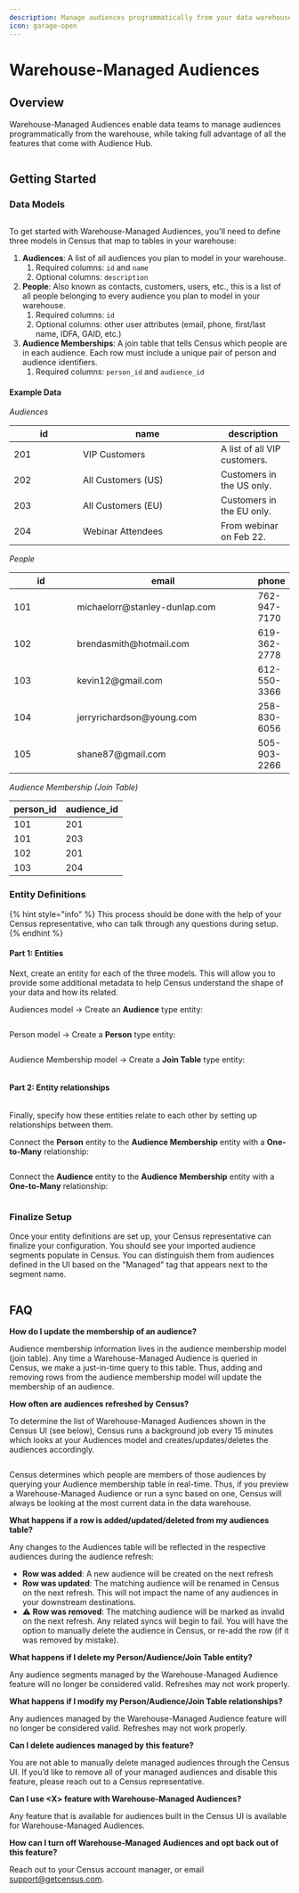 ```yaml
---
description: Manage audiences programmatically from your data warehouse.
icon: garage-open
---
```


# Warehouse-Managed Audiences

## Overview

Warehouse-Managed Audiences enable data teams to manage audiences programmatically from the warehouse, while taking full advantage of all the features that come with Audience Hub.

<figure><img src="https://lh7-us.googleusercontent.com/smS4-HvqtEVkJLnZvj_HTLhIdbUUV28Uqlv6TZf_P_7mWnC6P42G83XGksDcmnl3r4vuQNhYrJQ7zbTVebbkE92VZH91vCJdYHQtUqj9FUGWBcuL_rsKCcBoR9McXDMVIsuDAjDHKTznkhwMYdOuVEk" alt=""><figcaption></figcaption></figure>

## Getting Started

### Data Models

<figure><img src="../../.gitbook/assets/erd.png" alt=""><figcaption></figcaption></figure>

To get started with Warehouse-Managed Audiences, you'll need to define three models in Census that map to tables in your warehouse:

1. **Audiences**: A list of all audiences you plan to model in your warehouse.
   1. Required columns: `id` and `name`
   2. Optional columns: `description`
2. **People**: Also known as contacts, customers, users, etc., this is a list of all people belonging to every audience you plan to model in your warehouse.
   1. Required columns: `id`
   2. Optional columns: other user attributes (email, phone, first/last name, IDFA, GAID, etc.)
3. **Audience Memberships**: A join table that tells Census which people are in each audience. Each row must include a unique pair of person and audience identifiers.
   1. Required columns: `person_id` and `audience_id`

#### **Example Data**

_Audiences_

<table><thead><tr><th width="108.33333333333331">id</th><th width="232">name</th><th>description</th></tr></thead><tbody><tr><td>201</td><td>VIP Customers</td><td>A list of all VIP customers.</td></tr><tr><td>202</td><td>All Customers (US)</td><td>Customers in the US only.</td></tr><tr><td>203</td><td>All Customers (EU)</td><td>Customers in the EU only.</td></tr><tr><td>204</td><td>Webinar Attendees</td><td>From webinar on Feb 22.</td></tr></tbody></table>

_People_

<table><thead><tr><th width="108">id</th><th width="323">email</th><th>phone</th></tr></thead><tbody><tr><td>101</td><td>michaelorr@stanley-dunlap.com</td><td>762-947-7170</td></tr><tr><td>102</td><td>brendasmith@hotmail.com</td><td>619-362-2778</td></tr><tr><td>103</td><td>kevin12@gmail.com</td><td>612-550-3366</td></tr><tr><td>104</td><td>jerryrichardson@young.com</td><td>258-830-6056</td></tr><tr><td>105</td><td>shane87@gmail.com</td><td>505-903-2266</td></tr></tbody></table>

_Audience Membership (Join Table)_

| person\_id | audience\_id |
| ---------- | ------------ |
| 101        | 201          |
| 101        | 203          |
| 102        | 201          |
| 103        | 204          |

### Entity Definitions

{% hint style="info" %}
This process should be done with the help of your Census representative, who can talk through any questions during setup.
{% endhint %}

#### **Part 1**: Entities

Next, create an entity for each of the three models. This will allow you to provide some additional metadata to help Census understand the shape of your data and how its related.

Audiences model -> Create an **Audience** type entity:

<figure><img src="../../.gitbook/assets/CleanShot 2024-01-11 at 16.30.25@2x.png" alt=""><figcaption></figcaption></figure>

Person model -> Create a **Person** type entity:

<figure><img src="../../.gitbook/assets/CleanShot 2024-01-11 at 16.29.45@2x.png" alt=""><figcaption></figcaption></figure>

Audience Membership model -> Create a **Join Table** type entity:

<figure><img src="../../.gitbook/assets/CleanShot 2024-01-11 at 16.30.14@2x.png" alt=""><figcaption></figcaption></figure>

#### **Part 2**: Entity relationships

<figure><img src="../../.gitbook/assets/CleanShot 2024-01-11 at 16.33.42@2x.png" alt=""><figcaption></figcaption></figure>

Finally, specify how these entities relate to each other by setting up relationships between them.

Connect the **Person** entity to the **Audience Membership** entity with a **One-to-Many** relationship:

<figure><img src="../../.gitbook/assets/CleanShot 2024-01-11 at 16.30.52@2x.png" alt=""><figcaption></figcaption></figure>

Connect the **Audience** entity to the **Audience Membership** entity with a **One-to-Many** relationship:

<figure><img src="../../.gitbook/assets/CleanShot 2024-01-11 at 16.35.00@2x.png" alt=""><figcaption></figcaption></figure>

### Finalize Setup

Once your entity definitions are set up, your Census representative can finalize your configuration. You should see your imported audience segments populate in Census. You can distinguish them from audiences defined in the UI based on the "Managed" tag that appears next to the segment name.

<figure><img src="../../.gitbook/assets/audience-list (2).png" alt=""><figcaption></figcaption></figure>

## FAQ

**How do I update the membership of an audience?**

Audience membership information lives in the audience membership model (join table). Any time a Warehouse-Managed Audience is queried in Census, we make a just-in-time query to this table. Thus, adding and removing rows from the audience membership model will update the membership of an audience.

**How often are audiences refreshed by Census?**

To determine the list of Warehouse-Managed Audiences shown in the Census UI (see below), Census runs a background job every 15 minutes which looks at your Audiences model and creates/updates/deletes the audiences accordingly.

<figure><img src="../../.gitbook/assets/audience-list (3).png" alt=""><figcaption></figcaption></figure>

Census determines which people are members of those audiences by querying your Audience membership table in real-time. Thus, if you preview a Warehouse-Managed Audience or run a sync based on one, Census will always be looking at the most current data in the data warehouse.

**What happens if a row is added/updated/deleted from my audiences table?**

Any changes to the Audiences table will be reflected in the respective audiences during the audience refresh:

* **Row was added**: A new audience will be created on the next refresh
* **Row was updated**: The matching audience will be renamed in Census on the next refresh. This will not impact the name of any audiences in your downstream destinations.
* ⚠️ **Row was removed**: The matching audience will be marked as invalid on the next refresh. Any related syncs will begin to fail. You will have the option to manually delete the audience in Census, or re-add the row (if it was removed by mistake).

**What happens if I delete my Person/Audience/Join Table entity?**

Any audience segments managed by the Warehouse-Managed Audience feature will no longer be considered valid. Refreshes may not work properly.

**What happens if I modify my Person/Audience/Join Table relationships?**

Any audiences managed by the Warehouse-Managed Audience feature will no longer be considered valid. Refreshes may not work properly.

**Can I delete audiences managed by this feature?**

You are not able to manually delete managed audiences through the Census UI. If you’d like to remove all of your managed audiences and disable this feature, please reach out to a Census representative.

**Can I use \<X> feature with Warehouse-Managed Audiences?**

Any feature that is available for audiences built in the Census UI is available for Warehouse-Managed Audiences.

**How can I turn off Warehouse-Managed Audiences and opt back out of this feature?**

Reach out to your Census account manager, or email support@getcensus.com.

